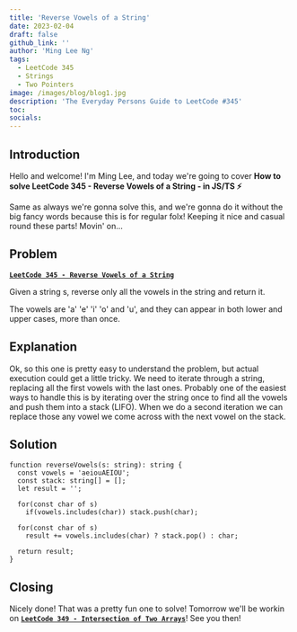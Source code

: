 ```yaml
---
title: 'Reverse Vowels of a String'
date: 2023-02-04
draft: false
github_link: ''
author: 'Ming Lee Ng'
tags:
  - LeetCode 345
  - Strings
  - Two Pointers
image: /images/blog/blog1.jpg
description: 'The Everyday Persons Guide to LeetCode #345'
toc:
socials:
---
```


## Introduction

Hello and welcome! I'm Ming Lee, and today we're going to cover **How to solve LeetCode 345 - Reverse Vowels of a String - in JS/TS :zap:**

Same as always we're gonna solve this, and we're gonna do it without the big fancy words because this is for regular folx! Keeping it nice and casual
round these parts! Movin' on...

## Problem

<b><a href='https://leetcode.com/problems/reverse-vowels-of-a-string/'>`LeetCode 345 - Reverse Vowels of a String`</a></b>

Given a string s, reverse only all the vowels in the string and return it.

The vowels are 'a' 'e' 'i' 'o' and 'u', and they can appear in both lower and upper cases, more than once.

## Explanation

Ok, so this one is pretty easy to understand the problem, but actual execution could get a little tricky. We need to iterate through a string,
replacing all the first vowels with the last ones. Probably one of the easiest ways to handle this is by iterating over the string once to find all
the vowels and push them into a stack (LIFO). When we do a second iteration we can replace those any vowel we come across with the next vowel on the
stack.

## Solution

```
function reverseVowels(s: string): string {
  const vowels = 'aeiouAEIOU';
  const stack: string[] = [];
  let result = '';

  for(const char of s)
    if(vowels.includes(char)) stack.push(char);

  for(const char of s)
    result += vowels.includes(char) ? stack.pop() : char;

  return result;
}
```

## Closing

Nicely done! That was a pretty fun one to solve! Tomorrow we'll be workin on
<a href='../intersectionoftwoarrays/'>**`LeetCode 349 - Intersection of Two Arrays`**</a>! See you then!
